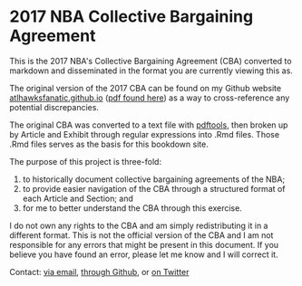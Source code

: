 # 2017 NBA Collective Bargaining Agreement

This is the 2017 NBA's Collective Bargaining Agreement (CBA) converted to markdown and disseminated in the format you are currently viewing this as.

The original version of the 2017 CBA can be found on my Github website [atlhawksfanatic.github.io](https://atlhawksfanatic.github.io/) ([pdf found here](https://github.com/atlhawksfanatic/atlhawksfanatic.github.io/raw/master/research/CBA/2017-NBA-NBPA-Collective-Bargaining-Agreement.pdf)) as a way to cross-reference any potential discrepancies.

The original CBA was converted to a text file with [pdftools](https://github.com/ropensci/pdftools), then broken up by Article and Exhibit through regular expressions into .Rmd files. Those .Rmd files serves as the basis for this bookdown site. 

The purpose of this project is three-fold:

1. to historically document collective bargaining agreements of the NBA;
2. to provide easier navigation of the CBA through a structured format of each Article and Section; and
3. for me to better understand the CBA through this exercise.

I do not own any rights to the CBA and am simply redistributing it in a different format. This is not the official version of the CBA and I am not responsible for any errors that might be present in this document. If you believe you have found an error, please let me know and I will correct it.

Contact: [via email](atlhawksfanatic@gmail.com), [through Github](https://github.com/atlhawksfanatic), or [on Twitter](https://twitter.com/atlhawksfanatic)
